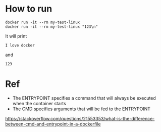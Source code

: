 # How to run

```
docker run -it --rm my-test-linux
docker run -it --rm my-test-linux "123\n"
```

It will print
```
I love docker
```

and

```
123
```

# Ref
* The ENTRYPOINT specifies a command that will always be executed when the container starts
* The CMD specifies arguments that will be fed to the ENTRYPOINT

https://stackoverflow.com/questions/21553353/what-is-the-difference-between-cmd-and-entrypoint-in-a-dockerfile
